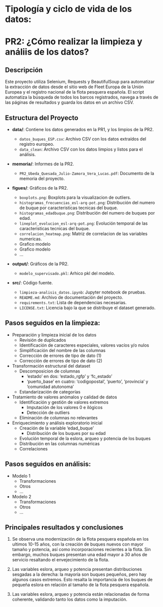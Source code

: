 # Tipología y ciclo de vida de los datos: 
# PR2: ¿Cómo realizar la limpieza y análiis de los datos?

## Descripción 

Este proyecto utiliza Selenium, Requests y BeautifulSoup para automatizar la extracción de datos desde el sitio web de Fleet Europa de la Unión Europea y el registro nacional de la flota pesquera española. El script automatiza la búsqueda de todos los barcos registrados, navega a través de las páginas de resultados y guarda los datos en un archivo CSV.

## Estructura del Proyecto

- **data/**: Contiene los datos generados en la PR1, y los limpios de la PR2.
  - `datos_buques_ESP.csv`: Archivo CSV con los datos extraídos del registro europeo.
  - `data_clean`: Archivo CSV con los datos limpios y listos para el análisis.
    
- **memoria/**: Informes de la PR2.
  - `PR2_Ubeda_Quesada_Julio-Zamora_Vera_Lucas.pdf`: Documento de la memoria del proyecto.

    
- **figues/**: Gráficos de la PR2.
  - `boxplots.png`: Boxplots para la visualizacion de outliers.
  - `histogramas_frecuencias_esl-arq-pot.png`: Distribución del numero de buque por caracteristicas tecnicas del buque.
  - `histogramas_edadbuque.png`: Distribución del numero de buques por edad.
  - `lineplot_evolucion_esl-arq-pot.png`: Evolución temporal de las caracteristicas tecnicas del buque.
  - `correlacion_heatmap.png`: Matriz de correlacion de las variables numericas.
  - Grafico modelo
  - Grafico modelo
  - ...

- **output/**: Gráficos de la PR2.
  - `modelo_supervisado.pkl`: Arhico pkl del modelo.

- **src/**: Código fuente.
  - `limpieza-analisis_datos.ipynb`: Jupyter notebook de pruebas.
  - `README.md`: Archivo de documentación del proyecto.
  - `requirements.txt`: Lista de dependencias necesarias.
  - `LICENSE.txt`: Licencia bajo la que se distribuye el dataset generado.
    
## Pasos seguidos en la limpieza:

-  Preparación y limpieza inicial de los datos
    -  Revisión de duplicados
    -  Identificación de caracteres especiales, valores vacíos y/o nulos
    -  Simplificación del nombre de las columnas
    -  Corrección de errores de tipo de dato (1)
    -  Corrección de errores de tipo de dato (2)
-  Transformación estructural del dataset
    - Descomposicion de columnas
        -  ‘estado’ en dos: ‘estado_rgfp’ y ‘fc_estado’
        -  ‘puerto_base’ en cuatro: ‘codigopostal’, ‘puerto’, ‘provincia’ y ‘comunidad atutonoma’
    - Estandarización de categorías
-  Tratamiento de valores anómalos y calidad de datos
    -  Identificación y gestión de valores extremos
        - Imputación de los valores 0 e ilógicos
        - Detección de outliers
    -  Eliminación de columnas no relevantes
- Enriquecimiento y análisis exploratorio inicial
    - Creación de la variable ‘edad_buque’
        - Distribución de los buques por su edad
    - Evolución temporal de la eslora, arqueo y potencia de los buques
    - Distribución en las columnas numéricas
    - Correlaciones

## Pasos seguidos en análisis:

- Modelo 1
    - Transformaciones
    - Otros
    - ...
- Modelo 2
    - Transformaciones
    - Otros
    - ...


## Principales resultados y conclusiones

1. Se observa una modernización de la flota pesquera española en los ultimos 10-15 años, con la creación de buques nuevos con mayor tamaño y potencia, así como incorporaciones recientes a la flota. Sin embargo, muchos buques presentan una edad mayor a 30 años de servicio resaltando el envejecimiento de la flota.

2. Las variables eslora, arqueo y potencia presentan distribuciones sesgadas a la derecha: la mayoría son buques pequeños, pero hay algunos casos extremos.  Esto resalta la importancia de los buques de pequeña eslora en relación al tamaño de la flota pesquera española.

3. Las variables eslora, arqueo y potencia están relacionadas de forma coherente, validando tanto los datos como la imputación.

